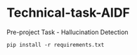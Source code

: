 # Technical-task-AIDF
Pre-project Task - Hallucination Detection

```{python}
pip install -r requirements.txt
```
